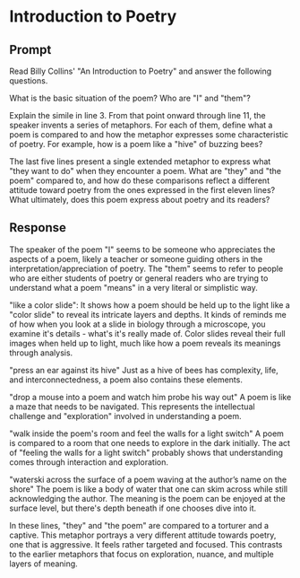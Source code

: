 # Introduction to Poetry

## Prompt
Read Billy Collins' "An Introduction to Poetry" and answer the following questions.

What is the basic situation of the poem? Who are "I" and "them"?

Explain the simile in line 3. From that point onward through line 11, the speaker invents a series of metaphors. For each of them, define what a poem is compared to and how the metaphor expresses some characteristic of poetry. For example, how is a poem like a "hive" of buzzing bees? 

The last five lines present a single extended metaphor to express what "they want to do" when they encounter a poem. What are "they" and "the poem" compared to, and how do these comparisons reflect a different attitude toward poetry from the ones expressed in the first eleven lines? What ultimately, does this poem express about poetry and its readers?

## Response

The speaker of the poem "I" seems to be someone who appreciates the aspects of a poem, likely a teacher or someone guiding others in the interpretation/appreciation of poetry. The "them" seems to refer to people who are either students of poetry or general readers who are trying to understand what a poem "means" in a very literal or simplistic way.

"like a color slide": It shows how a poem should be held up to the light like a "color slide" to reveal its intricate layers and depths. It kinds of reminds me of how when you look at a slide in biology through a microscope, you examine it's details - what's it's really made of. Color slides reveal their full images when held up to light, much like how a poem reveals its meanings through analysis.

"press an ear against its hive" Just as a hive of bees has complexity, life, and interconnectedness, a poem also contains these elements.

"drop a mouse into a poem and watch him probe his way out" A poem is like a maze that needs to be navigated. This represents the intellectual challenge and "exploration" involved in understanding a poem.

"walk inside the poem's room and feel the walls for a light switch" A poem is compared to a room that one needs to explore in the dark initially. The act of "feeling the walls for a light switch" probably shows that understanding comes through interaction and exploration.

"waterski across the surface of a poem waving at the author’s name on the shore" The poem is like a body of water that one can skim across while still acknowledging the author. The meaning is the poem can be enjoyed at the surface level, but there's depth beneath if one chooses dive into it.

In these lines, "they" and "the poem" are compared to a torturer and a captive. This metaphor portrays a very different attitude towards poetry, one that is aggressive. It feels rather targeted and focused. This contrasts to the earlier metaphors that focus on exploration, nuance, and multiple layers of meaning.